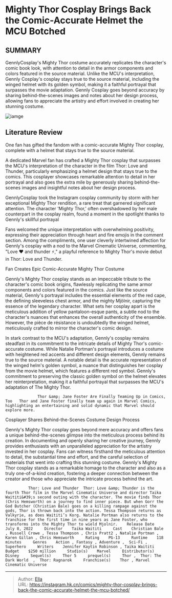 # Mighty Thor Cosplay Brings Back the Comic-Accurate Helmet the MCU Botched


## SUMMARY 



  GennlyCosplay&#39;s Mighty Thor costume accurately replicates the character&#39;s comic book look, with attention to detail in the armor components and colors featured in the source material.   Unlike the MCU&#39;s interpretation, Gennly Cosplay&#39;s cosplay stays true to the source material, including the winged helmet with its golden symbol, making it a faithful portrayal that surpasses the movie adaptation.   Gennly Cosplay goes beyond accuracy by sharing behind-the-scenes images and notes about her design process, allowing fans to appreciate the artistry and effort involved in creating her stunning costume.  

![iamge](https://static1.srcdn.com/wordpress/wp-content/uploads/2023/02/natalie-portman-as-jane-foster-aka-the-mighty-thor-in-thor-love-and-thunder.jpg)

## Literature Review

One fan has gifted the fandom with a comic-accurate Mighty Thor cosplay, complete with a helmet that stays true to the source material.




A dedicated Marvel fan has crafted a Mighty Thor cosplay that surpasses the MCU&#39;s interpretation of the character in the film Thor: Love and Thunder, particularly emphasizing a helmet design that stays true to the comics. This cosplayer showcases remarkable attention to detail in her portrayal and also goes the extra mile by generously sharing behind-the-scenes images and insightful notes about her design process.




GennlyCosplay took the Instagram cosplay community by storm with her exceptional Mighty Thor rendition, a rare treat that garnered significant attention. The character &#39;Mighty Thor,&#39; often overshadowed by her male counterpart in the cosplay realm, found a moment in the spotlight thanks to Gennly&#39;s skillful portrayal


 

Fans welcomed the unique interpretation with overwhelming positivity, expressing their appreciation through heart and fire emojis in the comment section. Among the compliments, one user cleverly intertwined affection for Gennly&#39;s cosplay with a nod to the Marvel Cinematic Universe, commenting, &#34;Love ❤️ and thunder ⚡,&#34; a playful reference to Mighty Thor&#39;s movie debut in Thor: Love and Thunder.


 Fan Creates Epic Comic-Accurate Mighty Thor Costume 
          




Gennly&#39;s Mighty Thor cosplay stands as an impeccable tribute to the character&#39;s comic book origins, flawlessly replicating the same armor components and colors featured in the comics. Just like the source material, Gennly&#39;s portrayal includes the essential elements of the red cape, the defining sleeveless chest armor, and the mighty Mjölnir, capturing the essence of the legendary character. What sets her cosplay apart is the meticulous addition of yellow pantaloon-esque pants, a subtle nod to the character&#39;s nuances that enhances the overall authenticity of the ensemble. However, the pièce de résistance is undoubtedly the winged helmet, meticulously crafted to mirror the character&#39;s comic design.

In stark contrast to the MCU&#39;s adaptation, Gennly&#39;s cosplay remains steadfast in its commitment to the intricate details of Mighty Thor&#39;s comic-accurate costume. While Natalie Portman&#39;s portrayal introduces a costume with heightened red accents and different design elements, Gennly remains true to the source material. A notable detail is the accurate representation of the winged helm&#39;s golden symbol, a nuance that distinguishes her cosplay from the movie helmet, which features a different red symbol. Gennly&#39;s commitment to preserving the classic golden symbol on the helmet elevates her reinterpretation, making it a faithful portrayal that surpasses the MCU&#39;s adaptation of The Mighty Thor.




                  Thor &amp; Jane Foster Are Finally Teaming Up in Comics, Too   Thor and Jane Foster finally team up again in Marvel Comics, highlighting an entertaining and solid dynamic that Marvel should explore more.   



 Cosplayer Shares Behind-the-Scenes Costume Design Process 

 

Gennly&#39;s Mighty Thor cosplay goes beyond mere accuracy and offers fans a unique behind-the-scenes glimpse into the meticulous process behind its creation. In documenting and openly sharing her creative journey, Gennly provides enthusiasts with an unparalleled appreciation for the artistry invested in her cosplay. Fans can witness firsthand the meticulous attention to detail, the substantial time and effort, and the careful selection of materials that went into crafting this stunning costume. Gennly&#39;s Mighty Thor cosplay stands as a remarkable homage to the character and also as a truly one-of-a-kind creation, fostering a deeper connection between the creator and those who appreciate the intricate process behind the art.




              Thor: Love and Thunder  Thor: Love &amp; Thunder is the fourth Thor film in the Marvel Cinematic Universe and director Taika Waititi&#39;s second outing with the character. The movie finds Thor (Chris Hemsworth) on a journey to find inner piece. But when Gorr the God Butcher (Christian Bale) goes on a killing rampage against the gods, Thor is thrown back into the action. Tessa Thompson returns as Valkyrie, as does Waititi’s Korg. Natalie Portman also returns to the franchise for the first time in nine years as Jane Foster, who transforms into the Mighty Thor to wield Mjolnir.    Release Date    July 8, 2022     Director    Taika Waititi     Cast    Christian Bale , Russell Crowe , Tessa Thompson , ​Chris Pratt2 , Natalie Portman , Karen Gillan , Chris Hemsworth     Rating    PG-13     Runtime    118 minutes     Genres    Action , Fantasy , Adventure ,  Sci-Fi , Superhero     Writers    Jennifer Kaytin Robinson , Taika Waititi     Budget    $250 million     Studio(s)    Marvel     Distributor(s)    Disney     Sequel(s)     Thor 5     prequel(s)     Thor ,  Thor: The Dark World  ,  Thor: Ragnarok     Franchise(s)    Thor , Marvel Cinematic Universe      



---

> Author: [Ella](https://instagram.hk.cn/)  
> URL: https://instagram.hk.cn/comics/mighty-thor-cosplay-brings-back-the-comic-accurate-helmet-the-mcu-botched/  

